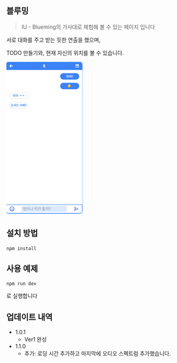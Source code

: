 ## 블루밍

> IU - Blueming의 가사대로 체험해 볼 수 있는 페이지 입니다

서로 대화를 주고 받는 듯한 연출을 했으며,

TODO 만들기와, 현재 자신의 위치를 볼 수 있습니다.

<img src="./header.png" alt="예시 이미지" width="200" height="400">

## 설치 방법

```
npm install
```

## 사용 예제

```
npm run dev
```

로 실행합니다

## 업데이트 내역

- 1.0.1
  - Ver1 완성
- 1.1.0
  - 추가: 로딩 시간 추가하고 마지막에 오디오 스펙트럼 추가했습니다.
